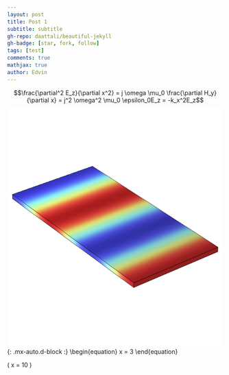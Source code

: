 ```yaml
---
layout: post
title: Post 1
subtitle: subtitle
gh-repo: daattali/beautiful-jekyll
gh-badge: [star, fork, follow]
tags: [test]
comments: true
mathjax: true
author: Edvin
---
```


$$\frac{\partial^2 E_z}{\partial x^2} = j \omega \mu_0 \frac{\partial H_y}{\partial x}  = j^2 \omega^2 \mu_0 \epsilon_0E_z = -k_x^2E_z$$
![Crepe](/assets/img/testweb.png){: .mx-auto.d-block :}
\\begin{equation}
x = 3
\\end{equation}

\( x = 10 \)
